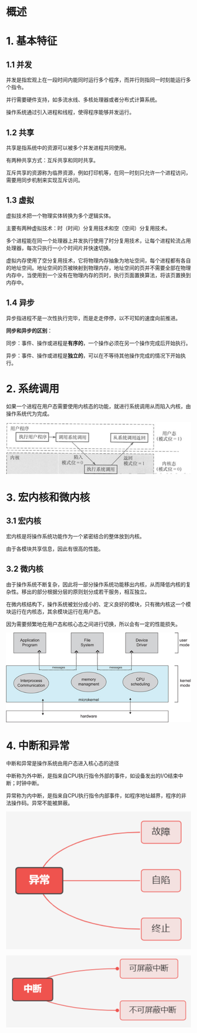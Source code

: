 # 概述

# 1. 基本特征

## 1.1 并发

并发是指宏观上在一段时间内能同时运行多个程序，而并行则指同一时刻能运行多个指令。

并行需要硬件支持，如多流水线、多核处理器或者分布式计算系统。

操作系统通过引入进程和线程，使得程序能够并发运行。

## 1.2 共享

共享是指系统中的资源可以被多个并发进程共同使用。

有两种共享方式：互斥共享和同时共享。

互斥共享的资源称为临界资源，例如打印机等，在同一时刻只允许一个进程访问，需要用同步机制来实现互斥访问。

## 1.3 虚拟

虚拟技术把一个物理实体转换为多个逻辑实体。

主要有两种虚拟技术：时（时间）分复用技术和空（空间）分复用技术。

多个进程能在同一个处理器上并发执行使用了时分复用技术，让每个进程轮流占用处理器，每次只执行一小个时间片并快速切换。

虚拟内存使用了空分复用技术，它将物理内存抽象为地址空间，每个进程都有各自的地址空间。地址空间的页被映射到物理内存，地址空间的页并不需要全部在物理内存中，当使用到一个没有在物理内存的页时，执行页面置换算法，将该页置换到内存中。

## 1.4 异步

异步指进程不是一次性执行完毕，而是走走停停，以不可知的速度向前推进。

**同步和异步的区别**：

同步：事件、操作或进程是**有序的**，一个操作必须在另一个操作完成后开始执行。

异步：事件、操作或进程是**独立的**，可以在不等待其他操作完成的情况下开始执行。

# 2. 系统调用

如果一个进程在用户态需要使用内核态的功能，就进行系统调用从而陷入内核，由操作系统代为完成。

![](image/image_WN2WgYetg0.png)

# 3. 宏内核和微内核

## 3.1 宏内核

宏内核是将操作系统功能作为一个紧密结合的整体放到内核。

由于各模块共享信息，因此有很高的性能。

## 3.2 微内核

由于操作系统不断复杂，因此将一部分操作系统功能移出内核，从而降低内核的复杂性。移出的部分根据分层的原则划分成若干服务，相互独立。

在微内核结构下，操作系统被划分成小的、定义良好的模块，只有微内核这一个模块运行在内核态，其余模块运行在用户态。

因为需要频繁地在用户态和核心态之间进行切换，所以会有一定的性能损失。

![](image/image_Hjk7JjjiBV.png)

# 4. 中断和异常

中断和异常是操作系统由用户态进入核心态的途径

中断称为外中断，是指来自CPU执行指令外部的事件，如设备发出的I/O结束中断；时钟中断。

异常称为内中断，是指来自CPU执行指令内部事件，如程序地址越界，程序的非法操作码。异常不能被屏蔽。

![](image/image_f4NoL8wyRI.png)

![](image/image__nBAD1fPWH.png)
